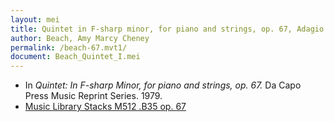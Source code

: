 ```yaml
---
layout: mei
title: Quintet in F-sharp minor, for piano and strings, op. 67, Adagio
author: Beach, Amy Marcy Cheney
permalink: /beach-67.mvt1/
document: Beach_Quintet_I.mei
---
```


- In *Quintet: In F-sharp Minor, for piano and strings, op. 67.* Da Capo Press Music Reprint Series. 1979.
- <a href="https://tufts-primo.hosted.exlibrisgroup.com/permalink/f/14dinuo/01TUN_ALMA2183367040003851" target="_blank">Music Library Stacks M512 .B35 op. 67</a>
